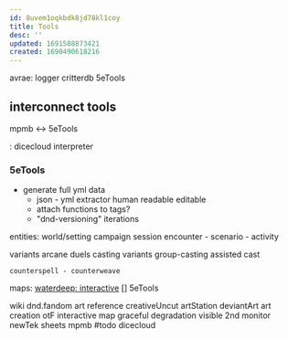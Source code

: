 ```yaml
---
id: 8uvem1oqkbdk8jd78kl1coy
title: Tools
desc: ''
updated: 1691588873421
created: 1690490618216
---
```


avrae: logger
critterdb
5eTools

## interconnect tools
mpmb <-> 5eTools

: dicecloud interpreter

### 5eTools
- generate full yml data
  + json - yml extractor
    human readable
    editable
  + attach functions to tags?
  + "dnd-versioning" iterations

entities:
  world/setting
  campaign
  session
  encounter - scenario - activity

  variants
    arcane duels
    casting variants
      group-casting
      assisted cast

    counterspell - counterweave

maps:
  [waterdeep: interactive](https://www.aidedd.org/atlas/index.php?map=R&l=1)
  []
5eTools

wiki
  dnd.fandom
art reference
  creativeUncut
  artStation
  deviantArt
art creation otF
interactive map
  graceful degradation
visible 2nd monitor
  newTek
sheets
  mpmb
    #todo
  dicecloud